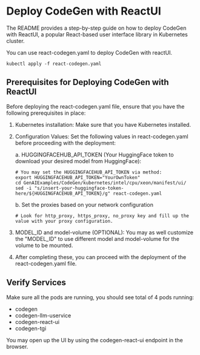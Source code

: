 # Deploy CodeGen with ReactUI

The README provides a step-by-step guide on how to deploy CodeGen with ReactUI, a popular React-based user interface library in Kubernetes cluster.

You can use react-codegen.yaml to deploy CodeGen with reactUI.
```
kubectl apply -f react-codegen.yaml
```

## Prerequisites for Deploying CodeGen with ReactUI
Before deploying the react-codegen.yaml file, ensure that you have the following prerequisites in place:

1. Kubernetes installation: Make sure that you have Kubernetes installed.
2. Configuration Values: Set the following values in react-codegen.yaml before proceeding with the deployment:

    a. HUGGINGFACEHUB_API_TOKEN (Your HuggingFace token to download your desired model from HuggingFace):
    ```
    # You may set the HUGGINGFACEHUB_API_TOKEN via method:
    export HUGGINGFACEHUB_API_TOKEN="YourOwnToken"
    cd GenAIExamples/CodeGen/kubernetes/intel/cpu/xeon/manifest/ui/
    sed -i "s/insert-your-huggingface-token-here/${HUGGINGFACEHUB_API_TOKEN}/g" react-codegen.yaml
    ```
    b. Set the proxies based on your network configuration
    ```
    # Look for http_proxy, https_proxy, no_proxy key and fill up the value with your proxy configuration.
    ```
3. MODEL_ID and model-volume (OPTIONAL): You may as well customize the "MODEL_ID" to use different model and model-volume for the volume to be mounted.
4. After completing these, you can proceed with the deployment of the react-codegen.yaml file.

## Verify Services
Make sure all the pods are running, you should see total of 4 pods running:

- codegen
- codegen-llm-uservice
- codegen-react-ui
- codegen-tgi

You may open up the UI by using the codegen-react-ui endpoint in the browser.
